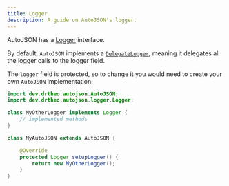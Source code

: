 ```yaml
---
title: Logger
description: A guide on AutoJSON's logger.
---
```


AutoJSON has a [Logger](https://theo.is-a.dev/autojson/reference/autojson/dev.drtheo.autojson.logger/-logger/index.html) interface.

By default, `AutoJSON` implements a [`DelegateLogger`](https://theo.is-a.dev/autojson/reference/autojson/dev.drtheo.autojson.logger/-delegate-logger/index.html),
meaning it delegates all the logger calls to the logger field.

The `logger` field is protected, so to change it you would need to create your own
`AutoJSON` implementation:

```java
import dev.drtheo.autojson.AutoJSON;
import dev.drtheo.autojson.logger.Logger;

class MyOtherLogger implements Logger {
    // implemented methods
}

class MyAutoJSON extends AutoJSON {

    @Override
    protected Logger setupLogger() {
        return new MyOtherLogger();
    }
}
```